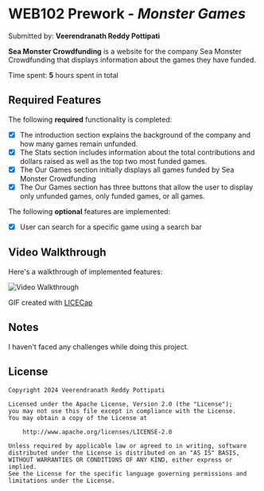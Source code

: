 # WEB102 Prework - _Monster Games_

Submitted by: **Veerendranath Reddy Pottipati**

**Sea Monster Crowdfunding** is a website for the company Sea Monster Crowdfunding that displays information about the games they have funded.

Time spent: **5** hours spent in total

## Required Features

The following **required** functionality is completed:

- [x] The introduction section explains the background of the company and how many games remain unfunded.
- [x] The Stats section includes information about the total contributions and dollars raised as well as the top two most funded games.
- [x] The Our Games section initially displays all games funded by Sea Monster Crowdfunding
- [x] The Our Games section has three buttons that allow the user to display only unfunded games, only funded games, or all games.

The following **optional** features are implemented:

- [x] User can search for a specific game using a search bar

## Video Walkthrough

Here's a walkthrough of implemented features:

<img src='./assets/web102_prework.gif' title='Video Walkthrough' width='' alt='Video Walkthrough' />

<!-- Replace this with whatever GIF tool you used! -->

GIF created with [LICECap](https://www.cockos.com/licecap/)

## Notes

I haven't faced any challenges while doing this project.

## License

    Copyright 2024 Veerendranath Reddy Pottipati

    Licensed under the Apache License, Version 2.0 (the "License");
    you may not use this file except in compliance with the License.
    You may obtain a copy of the License at

        http://www.apache.org/licenses/LICENSE-2.0

    Unless required by applicable law or agreed to in writing, software
    distributed under the License is distributed on an "AS IS" BASIS,
    WITHOUT WARRANTIES OR CONDITIONS OF ANY KIND, either express or implied.
    See the License for the specific language governing permissions and
    limitations under the License.
